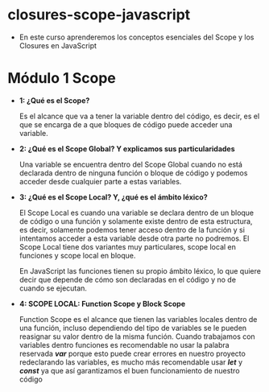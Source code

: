 # closures-scope-javascript

- En este curso aprenderemos los conceptos esenciales del Scope y los Closures en JavaScript

# Módulo 1 Scope

- **1: ¿Qué es el Scope?**

  Es el alcance que va a tener la variable dentro del código, es decir, es el que se encarga de a que bloques de código puede acceder una variable.

- **2: ¿Qué es el Scope Global? Y explicamos sus particularidades**

  Una variable se encuentra dentro del Scope Global cuando no está declarada dentro de ninguna función o bloque de código y podemos acceder desde cualquier parte a estas variables.

- **3: ¿Qué es el Scope Local? Y, ¿qué es el ámbito léxico?**

  El Scope Local es cuando una variable se declara dentro de un bloque de código o una función y solamente existe dentro de esta estructura, es decir, solamente podemos tener acceso dentro de la función y si intentamos acceder a esta variable desde otra parte no podremos. El Scope Local tiene dos variantes muy particulares, scope local en funciones y scope local en bloque.

  En JavaScript las funciones tienen su propio ámbito léxico, lo que quiere decir que depende de cómo son declaradas en el código y no de cuando se ejecutan.

- **4: SCOPE LOCAL: Function Scope y Block Scope**

  Function Scope es el alcance que tienen las variables locales dentro de una función, incluso dependiendo del tipo de variables se le pueden reasignar su valor dentro de la misma función. Cuando trabajamos con variables dentro funciones es recomendable no usar la palabra reservada **_var_** porque esto puede crear errores en nuestro proyecto redeclarando las variables, es mucho más recomendable usar **_let_** y **_const_** ya que así garantizamos el buen funcionamiento de nuestro código
